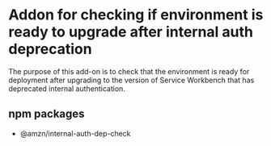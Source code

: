 # Addon for checking if environment is ready to upgrade after internal auth deprecation

The purpose of this add-on is to check that the environment is ready for deployment after upgrading to the version of Service Workbench that has deprecated internal authentication.

## npm packages

- @amzn/internal-auth-dep-check
